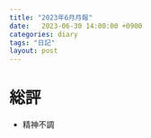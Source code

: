 ```yaml
---
title: "2023年6月月報"
date:   2023-06-30 14:00:00 +0900
categories: diary
tags: "日記"
layout: post
---
```


# 総評

* 精神不調

